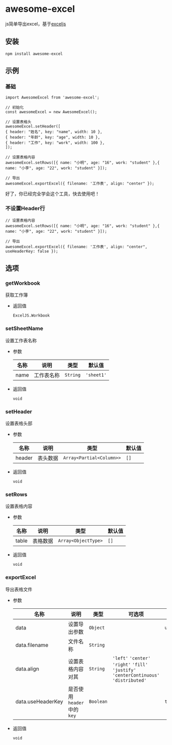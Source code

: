 # awesome-excel
js简单导出excel，基于[exceljs](https://github.com/exceljs/exceljs)

## 安装

```
npm install awesome-excel
```

## 示例

### 基础

```
import AwesomeExcel from 'awesome-excel';

// 初始化
const awesomeExcel = new AwesomeExcel();

// 设置表格头
awesomeExcel.setHeader([
{ header: "姓名", key: "name", width: 10 },
{ header: "年龄", key: "age", width: 10 },
{ header: "工作", key: "work", width: 100 },
]);

// 设置表格内容
awesomeExcel.setRows([{ name: "小明", age: "16", work: "student" },{ name: "小李", age: "22", work: "student" }]);

// 导出
awesomeExcel.exportExcel({ filename: '工作表', align: "center" });
```

好了，你已经完全学会这个工具，快去使用吧！

### 不设置Header行

```
// 设置表格内容
awesomeExcel.setRows([{ name: "小明", age: "16", work: "student" },{ name: "小李", age: "22", work: "student" }]);

// 导出
awesomeExcel.exportExcel({ filename: '工作表', align: "center", useHeaderKey: false });
```



## 选项

### getWorkbook

获取工作簿

- 返回值

  `ExcelJS.Workbook`

### setSheetName

  设置工作表名称

- 参数

  | 名称 | 说明       | 类型     | 默认值     |
  | ---- | ---------- | -------- | ---------- |
  | name | 工作表名称 | `String` | `'sheet1'` |

- 返回值

  `void`

### setHeader

  设置表格头部

- 参数

  | 名称   | 说明     | 类型                     | 默认值 |
  | ------ | -------- | ------------------------ | ------ |
  | header | 表头数据 | `Array<Partial<Column>>` | `[]`   |

- 返回值

  `void`

### setRows

  设置表格内容

- 参数

  | 名称  | 说明     | 类型                | 默认值 |
  | ----- | -------- | ------------------- | ------ |
  | table | 表格数据 | `Array<ObjectType>` | `[]`   |

- 返回值

  `void`

### exportExcel

  导出表格文件

- 参数

  | 名称              | 说明                      | 类型      | 可选项                                                       | 默认值      |
  | ----------------- | ------------------------- | --------- | ------------------------------------------------------------ | ----------- |
  | data              | 设置导出参数              | `Object`  |                                                              | `undefined` |
  | data.filename     | 文件名称                  | `String`  |                                                              |             |
  | data.align        | 设置表格内容对其          | `String`  | `'left'`  `'center'`  `'right'`  `'fill'`   `'justify'`  `'centerContinuous'`   `'distributed'` |             |
  | data.useHeaderKey | 是否使用`header`中的`key` | `Boolean` |                                                              | `true`      |

- 返回值

  `void`
